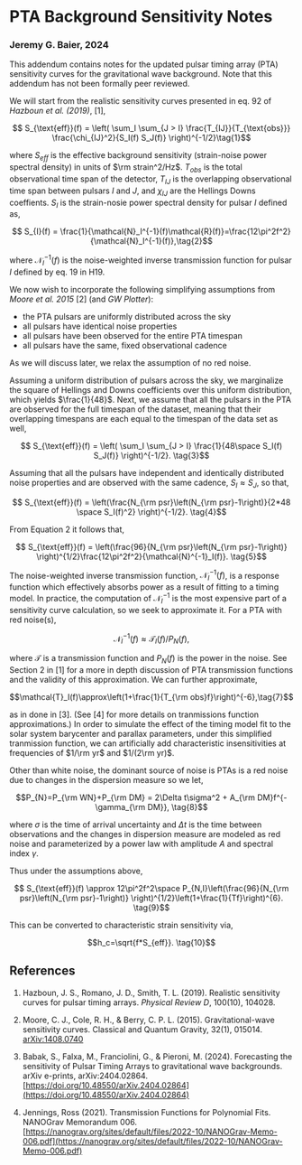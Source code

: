 # PTA Background Sensitivity Notes

### Jeremy G. Baier, 2024

This addendum contains notes for the updated pulsar timing array (PTA) sensitivity curves for the gravitational wave background. Note that this addendum has not been formally peer reviewed.

We will start from the realistic sensitivity curves presented in eq. 92 of *Hazboun et al. (2019)*, [1], 

$$ S_{\text{eff}}(f) = \left( \sum_I \sum_{J > I} \frac{T_{IJ}}{T_{\text{obs}}} \frac{\chi_{IJ}^2}{S_I(f) S_J(f)} \right)^{-1/2}\tag{1}$$

where $S_{eff}$ is the effective background sensitivity (strain-noise power spectral density) in units of $\rm strain^2/Hz$. $T_{obs}$ is the total observational time span of the detector, $T_{IJ}$ is the overlapping observational time span between pulsars $I$ and $J$, and $\chi_{IJ}$ are the Hellings Downs coeffients. $S_I$ is the strain-nosie power spectral density for pulsar $I$ defined as,

$$ S_{I}(f) = \frac{1}{\mathcal{N}_I^{-1}(f)\mathcal{R}(f)}=\frac{12\pi^2f^2}{\mathcal{N}_I^{-1}(f)},\tag{2}$$

where $\mathcal{N}_I^{-1}(f)$ is the noise-weighted inverse transmission function for pulsar $I$ defined by eq. 19 in H19.

We now wish to incorporate the following simplifying assumptions from *Moore et al. 2015* [2] (and *GW Plotter*):
- the PTA pulsars are uniformly distributed across the sky
- all pulsars have identical noise properties
- all pulsars have been observed for the entire PTA timespan
- all pulsars have the same, fixed observational cadence

As we will discuss later, we relax the assumption of no red noise.

Assuming a uniform distribution of pulsars across the sky, we marginalize the square of Hellings and Downs coefficients over this uniform distribution, which yields $\frac{1}{48}$. Next, we assume that all the pulsars in the PTA are observed for the full timespan of the dataset, meaning that their overlapping timespans are each equal to the timespan of the data set as well,

$$ S_{\text{eff}}(f) = \left( \sum_I \sum_{J > I} \frac{1}{48\space S_I(f) S_J(f)} \right)^{-1/2}.
\tag{3}$$ 

Assuming that all the pulsars have independent and identically distributed noise properties and are observed with the same cadence, $S_I \approx S_J$, so that,

$$ S_{\text{eff}}(f) = \left(\frac{N_{\rm psr}\left(N_{\rm psr}-1\right)}{2*48 \space S_I(f)^2} \right)^{-1/2}.
\tag{4}$$

From Equation 2 it follows that,

$$ S_{\text{eff}}(f) = \left(\frac{96}{N_{\rm psr}\left(N_{\rm psr}-1\right)} \right)^{1/2}\frac{12\pi^2f^2}{\mathcal{N}^{-1}_I(f)}.
\tag{5}$$

The noise-weighted inverse transmission function, $\mathcal{N}_I^{-1}(f)$, is a response function which effectively absorbs power as a result of fitting to a timing model. In practice, the computation of $\mathcal{N}_I^{-1}$ is the most expensive part of a sensitivity curve calculation, so we seek to approximate it. For a PTA with red noise(s),

$$\mathcal{N}_I^{-1}(f)\approx\mathcal{T}_I(f)/P_{N}(f), \tag{6}$$

where $\mathcal{T}$ is a transmission function and $P_{N}(f)$ is the power in the noise. See Section 2 in [1] for a more in depth discussion of PTA transmission functions and the validity of this approximation. We can further approximate,

$$\mathcal{T}_I(f)\approx\left(1+\frac{1}{T_{\rm obs}f}\right)^{-6},\tag{7}$$

as in done in [3]. (See [4] for more details on tranmissions function approximations.) In order to simulate the effect of the timing model fit to the solar system barycenter and parallax parameters, under this simplified tranmission function, we can artificially add characteristic insensitivities at frequencies of $1/\rm yr$ and $1/(2\rm yr)$.

Other than white noise, the dominant source of noise is PTAs is a red noise due to changes in the dispersion measure so we let,

$$P_{N}=P_{\rm WN}+P_{\rm DM} = 2\Delta t\sigma^2 + A_{\rm DM}f^{-\gamma_{\rm DM}}, \tag{8}$$

where $\sigma$ is the time of arrival uncertainty and $\Delta t$ is the time between observations and the changes in dispersion measure are modeled as red noise and parameterized by a power law with amplitude $A$ and spectral index $\gamma$.

Thus under the assumptions above,

$$ S_{\text{eff}}(f) \approx 12\pi^2f^2\space P_{N,I}\left(\frac{96}{N_{\rm psr}\left(N_{\rm psr}-1\right)}  \right)^{1/2}\left(1+\frac{1}{Tf}\right)^{6}.
\tag{9}$$

This can be converted to characteristic strain sensitivity via,

$$h_c=\sqrt{f*S_{eff}}. \tag{10}$$ 








## References

1) Hazboun, J. S., Romano, J. D., Smith, T. L. (2019). Realistic sensitivity curves for pulsar timing arrays. *Physical Review D*, 100(10), 104028.

2) Moore, C. J., Cole, R. H., & Berry, C. P. L. (2015). Gravitational-wave sensitivity curves. Classical and Quantum Gravity, 32(1), 015014. [arXiv:1408.0740](https://arxiv.org/abs/1408.0740)

3) Babak, S., Falxa, M., Franciolini, G., & Pieroni, M. (2024). Forecasting the sensitivity of Pulsar Timing Arrays to gravitational wave backgrounds. arXiv e-prints, arXiv:2404.02864. [https://doi.org/10.48550/arXiv.2404.02864](https://doi.org/10.48550/arXiv.2404.02864)

4) Jennings, Ross (2021). Transmission Functions for Polynomial Fits. NANOGrav Memorandum 006. [https://nanograv.org/sites/default/files/2022-10/NANOGrav-Memo-006.pdf](https://nanograv.org/sites/default/files/2022-10/NANOGrav-Memo-006.pdf)
